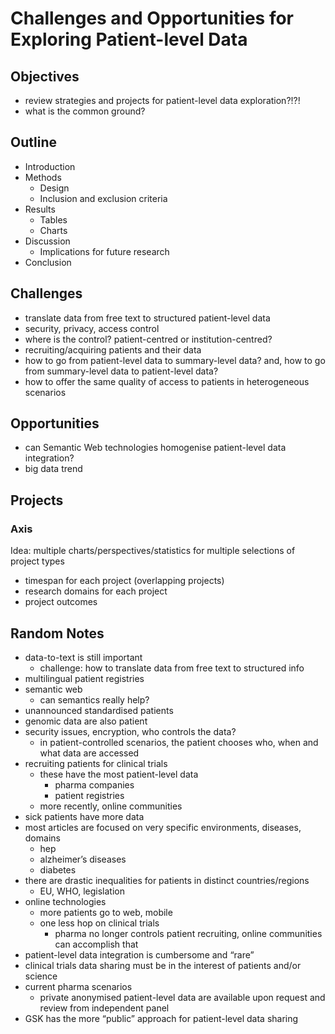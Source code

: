 # Challenges and Opportunities for Exploring Patient-level Data

## Objectives

- review strategies and projects for patient-level data exploration?!?!
- what is the common ground?

## Outline

- Introduction
- Methods
	- Design
	- Inclusion and exclusion criteria
- Results
	- Tables
	- Charts
- Discussion
	- Implications for future research
- Conclusion

## Challenges

- translate data from free text to structured patient-level data
- security, privacy, access control
- where is the control? patient-centred or institution-centred?
- recruiting/acquiring patients and their data
- how to go from patient-level data to summary-level data? and, how to go from summary-level data to patient-level data?
- how to offer the same quality of access to patients in heterogeneous scenarios

## Opportunities

- can Semantic Web technologies homogenise patient-level data integration?
- big data trend

## Projects

### Axis

Idea: multiple charts/perspectives/statistics for multiple selections of project types

- timespan for each project (overlapping projects)
- research domains for each project 
- project outcomes


## Random Notes

- data-to-text is still important
	- challenge: how to translate data from free text to structured info
- multilingual patient registries
- semantic web
	 - can semantics really help?
- unannounced standardised patients
- genomic data are also patient
- security issues, encryption, who controls the data?
	- in patient-controlled scenarios, the patient chooses who, when and what data are accessed
- recruiting patients for clinical trials
	- these have the most patient-level data
		- pharma companies
		- patient registries
 	- more recently, online communities
- sick patients have more data
- most articles are focused on very specific environments, diseases, domains
	- hep
	- alzheimer’s diseases
	- diabetes
- there are drastic inequalities for patients in distinct countries/regions
	- EU, WHO, legislation
- online technologies
	- more patients go to web, mobile
	- one less hop on clinical trials
		- pharma no longer controls patient recruiting, online communities can accomplish that
- patient-level data integration is cumbersome and “rare”
- clinical trials data sharing must be in the interest of patients and/or science
- current pharma scenarios
	- private anonymised patient-level data are available upon request and review from independent panel
- GSK has the more “public” approach for patient-level data sharing

